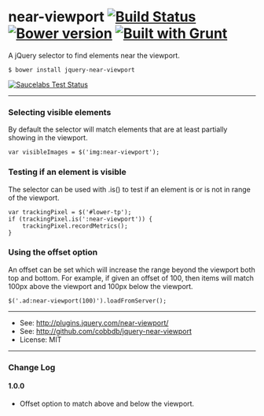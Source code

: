 # near-viewport [![Build Status](https://travis-ci.org/cobbdb/jquery-near-viewport.svg?branch=master)](https://travis-ci.org/cobbdb/jquery-near-viewport) [![Bower version](https://badge.fury.io/bo/jquery-near-viewport.svg)](http://badge.fury.io/bo/jquery-near-viewport) [![Built with Grunt](https://cdn.gruntjs.com/builtwith.png)](http://gruntjs.com/)

A jQuery selector to find elements near the viewport.

    $ bower install jquery-near-viewport

[![Saucelabs Test Status](https://saucelabs.com/browser-matrix/cobbdb.svg)](https://saucelabs.com/u/cobbdb)

-------------
### Selecting visible elements
By default the selector will match elements that are at least partially showing in the viewport.

    var visibleImages = $('img:near-viewport');

### Testing if an element is visible
The selector can be used with .is() to test if an element is or is not in range of the viewport.

    var trackingPixel = $('#lower-tp');
    if (trackingPixel.is(':near-viewport')) {
        trackingPixel.recordMetrics();
    }

### Using the offset option
An offset can be set which will increase the range beyond the viewport both top and bottom.
For example, if given an offset of 100, then items will match 100px above the viewport and 100px below the viewport.

    $('.ad:near-viewport(100)').loadFromServer();

---------
* See: http://plugins.jquery.com/near-viewport/
* See: http://github.com/cobbdb/jquery-near-viewport
* License: MIT

---------
### Change Log
#### 1.0.0
* Offset option to match above and below the viewport.
